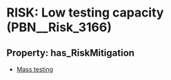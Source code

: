 # RISK: __Low testing capacity__ (PBN__Risk_3166)

## Property: has_RiskMitigation

* [Mass testing](PBN__Mitigation_1)

